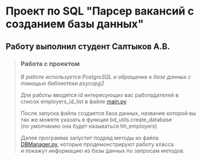 # Проект по SQL "Парсер вакансий с созданием базы данных"
## Работу выполнил студент Салтыков А.В.

>### Работа с проектом
>*В работе используется PostgreSQL и обращение к базе данных c помощью библиотеки psycopg2*
>
>Для работы вводятся id интересующих вас работадателей в список employers_id_list в файле [main.py](main.py)
> 
>После запуска файла создается база данных, название которой вы так же можете указать в функции bd_utils.create_database <br />
(по умолчанию она будет называться hh_employers)
>
> Далее программа запустит подряд методы из файла [DBManager.py](src/DBManager.py), которые продемонстрируют работу класса <br />
> и покажут информацию из базы данных по запросам методов.



##
###

##
###

##
###

